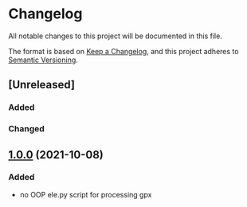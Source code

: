 # Changelog

All notable changes to this project will be documented in this file.

The format is based on [Keep a Changelog](https://keepachangelog.com/en/1.0.0/),
and this project adheres to [Semantic Versioning](https://semver.org/spec/v2.0.0.html).

## [Unreleased]

### Added

### Changed

## [1.0.0](https://github.com/udigeri/inout/tree/v1.0.0) (2021-10-08)

### Added 

- no OOP ele.py script for processing gpx 


